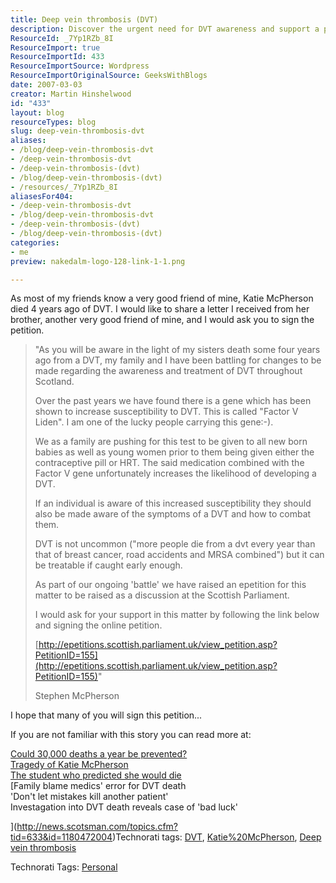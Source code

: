 ```yaml
---
title: Deep vein thrombosis (DVT)
description: Discover the urgent need for DVT awareness and support a petition for genetic testing to prevent future tragedies. Join the fight for change today!
ResourceId: _7Yp1RZb_8I
ResourceImport: true
ResourceImportId: 433
ResourceImportSource: Wordpress
ResourceImportOriginalSource: GeeksWithBlogs
date: 2007-03-03
creator: Martin Hinshelwood
id: "433"
layout: blog
resourceTypes: blog
slug: deep-vein-thrombosis-dvt
aliases:
- /blog/deep-vein-thrombosis-dvt
- /deep-vein-thrombosis-dvt
- /deep-vein-thrombosis-(dvt)
- /blog/deep-vein-thrombosis-(dvt)
- /resources/_7Yp1RZb_8I
aliasesFor404:
- /deep-vein-thrombosis-dvt
- /blog/deep-vein-thrombosis-dvt
- /deep-vein-thrombosis-(dvt)
- /blog/deep-vein-thrombosis-(dvt)
categories:
- me
preview: nakedalm-logo-128-link-1-1.png

---
```

As most of my friends know a very good friend of mine, Katie McPherson died 4 years ago of DVT. I would like to share a letter I received from her brother, another very good friend of mine, and I would ask you to sign the petition.

> "As you will be aware in the light of my sisters death some four years ago from a DVT, my family and I have been battling for changes to be made regarding the awareness and treatment of DVT throughout Scotland.
>
> Over the past years we have found there is a gene which has been shown to increase susceptibility to DVT. This is called "Factor V Liden". I am one of the lucky people carrying this gene:-).
>
> We as a family are pushing for this test to be given to all new born babies as well as young women prior to them being given either the contraceptive pill or HRT. The said medication combined with the Factor V gene unfortunately increases the likelihood of developing a DVT.
>
> If an individual is aware of this increased susceptibility they should also be made aware of the symptoms of a DVT and how to combat them.
>
> DVT is not uncommon ("more people die from a dvt every year than that of breast cancer, road accidents and MRSA combined") but it can be treatable if caught early enough.
>
> As part of our ongoing 'battle' we have raised an epetition for this matter to be raised as a discussion at the Scottish Parliament.
>
> I would ask for your support in this matter by following the link below and signing the online petition.
>
> [http://epetitions.scottish.parliament.uk/view_petition.asp?PetitionID=155](http://epetitions.scottish.parliament.uk/view_petition.asp?PetitionID=155)"
>
> Stephen McPherson

I hope that many of you will sign this petition...

If you are not familiar with this story you can read more at:

[Could 30,000 deaths a year be prevented?  
Tragedy of Katie McPherson](http://news.scotsman.com/topics.cfm?tid=633&id=252612005)  
[The student who predicted she would die](http://news.scotsman.com/topics.cfm?tid=633&id=959892004)  
[Family blame medics' error for DVT death  
'Don't let mistakes kill another patient'  
Investagation into DVT death reveals case of 'bad luck'

](http://news.scotsman.com/topics.cfm?tid=633&id=1180472004)Technorati tags: [DVT](http://technorati.com/tags/DVT), [Katie%20McPherson](http://technorati.com/tags/Katie%20McPherson), [Deep vein thrombosis](http://technorati.com/tags/Deep%20vein%20thrombosis)

Technorati Tags: [Personal](http://technorati.com/tags/Personal)
